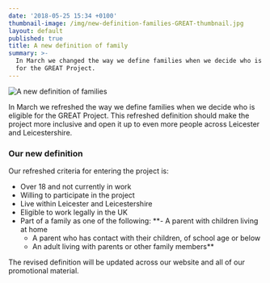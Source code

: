 ```yaml
---
date: '2018-05-25 15:34 +0100'
thumbnail-image: /img/new-definition-families-GREAT-thumbnail.jpg
layout: default
published: true
title: A new definition of family
summary: >-
  In March we changed the way we define families when we decide who is eligible
  for the GREAT Project.
---
```

![A new definition of families]({{site.baseurl}}/img/new-definition-families-GREAT.jpg)

In March we refreshed the way we define families when we decide who is eligible for the GREAT Project. This refreshed definition should make the project more inclusive and open it up to even more people across Leicester and Leicestershire.

### Our new definition

Our refreshed criteria for entering the project is:

- Over 18 and not currently in work
- Willing to participate in the project
- Live within Leicester and Leicestershire
- Eligible to work legally in the UK
- Part of a family as one of the following:
**- A parent with children living at home
	- A parent who has contact with their children, of school age or below
	- An adult living with parents or other family members**
    
The revised definition will be updated across our website and all of our promotional material.
